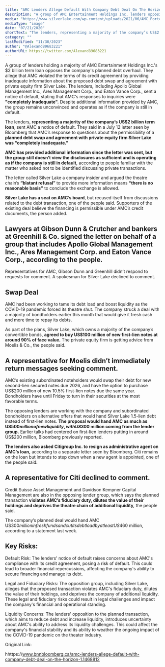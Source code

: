 ```yaml
---
title: "AMC Lenders Allege Default With Company Debt Deal On The Horizon"
description: "A group of AMC Entertainment Holdings Inc. lenders opposing the company’s planned debt overhaul claims the theatre chain violated terms of its credit agreement by failing to provide adequate information about the deal."
media: "https://www.silverlake.com/wp-content/uploads/2021/06/AMC_Portco_820x820-800x800.jpg"
mediaType: "image"
date: "07/21/2020"
shortText: "The lenders, representing a majority of the company’s US$2 billion term loan, sent AMC a notice of default. They said in a July 12 letter seen by Bloomberg that AMC’s response to questions about the permissibility of a planned debt swap and agreement with private equity firm Silver Lake was “completely inadequate.” Lawyers at Gibson Dunn & Crutcher and bankers at Greenhill & Co. signed the letter on behalf of a group that includes Apollo Global Management Inc., Ares Management Corp. and Eaton Vance Corp., according to the people."
category: ""
lastModified: "11/30/2023"
author: "@Alexand89683221"
authorURL: https://twitter.com/Alexand89683221
---
```


A group of lenders holding a majority of AMC Entertainment Holdings Inc.'s $2 billion term loan opposes the company's planned debt overhaul. They allege that AMC violated the terms of its credit agreement by providing inadequate information about the proposed debt swap and agreement with private equity firm Silver Lake. The lenders, including Apollo Global Management Inc., Ares Management Corp., and Eaton Vance Corp., sent a notice of default, stating that AMC's responses to inquiries were **"completely inadequate".** Despite additional information provided by AMC, the group remains unconvinced and operates as if the company is still in default.

The lenders, **representing a majority of the company’s US$2 billion term loan**, sent AMC a notice of default. They said in a July 12 letter seen by Bloomberg that AMC’s response to questions about the permissibility of a **planned debt swap and agreement with private equity firm Silver Lake was “completely inadequate.”**

**AMC has provided additional information since the letter was sent, but the group still doesn’t view the disclosures as sufficient and is operating as if the company is still in default,** according to people familiar with the matter who asked not to be identified discussing private transactions.

The letter called Silver Lake a company insider and argued the theatre chain’s **“blatant refusal”** to provide more information means **“there is no reasonable basis”** to conclude the exchange is allowed.

**Silver Lake has a seat on AMC’s board**, but recused itself from discussions related to the debt transaction, one of the people said. Supporters of the existing deal believe the financing is permissible under AMC’s credit documents, the person added.

## Lawyers at Gibson Dunn & Crutcher and bankers at Greenhill & Co. signed the letter on behalf of a group that includes Apollo Global Management Inc., Ares Management Corp. and Eaton Vance Corp., according to the people.

Representatives for AMC, Gibson Dunn and Greenhill didn’t respond to requests for comment. A spokesman for Silver Lake declined to comment.

## Swap Deal

AMC had been working to tame its debt load and boost liquidity as the COVID-19 pandemic forced its theatre shut. The company struck a deal with a majority of bondholders earlier this month that would give it fresh cash and more time to repay its debts.

As part of the plans, Silver Lake, which owns a majority of the company’s convertible bonds, **agreed to buy US$100 million of new first-lien notes at around 90% of face value.** The private equity firm is getting advice from Moelis & Co., the people said.

## A representative for Moelis didn’t immediately return messages seeking comment.

AMC’s existing subordinated noteholders would swap their debt for new second-lien secured notes due 2026, and have the option to purchase US$200 million of new 10.5% first-lien notes due the same year. Bondholders have until Friday to turn in their securities at the most favorable terms.

The opposing lenders are working with the company and subordinated bondholders on alternative offers that would hand Silver Lake 1.5-lien debt instead of first-lien notes. **The proposal would hand AMC as much as US$500 million of new liquidity, with US$300 million coming from the lender group.** Earlier talks had centered on first-lien lenders putting in around US$200 million, Bloomberg previously reported.

**The lenders also asked Citigroup Inc. to resign as administrative agent on AMC’s loan,** according to a separate letter seen by Bloomberg. Citi remains on the loan but intends to step down when a new agent is appointed, one of the people said.

## A representative for Citi declined to comment.

Credit Suisse Asset Management and Davidson Kempner Capital Management are also in the opposing lender group, which says the planned transaction **violates AMC’s fiduciary duty, dilutes the value of their holdings and deprives the theatre chain of additional liquidity,** the people said.

The company’s planned deal would hand AMC US$300 million in fresh funds and cut its debt load by at least US$460 million, according to a statement last week.

## Key Risks:

Default Risk: 
The lenders' notice of default raises concerns about AMC's compliance with its credit agreement, posing a risk of default. This could lead to broader financial repercussions, affecting the company's ability to secure financing and manage its debt.

Legal and Fiduciary Risks:
The opposition group, including Silver Lake, alleges that the proposed transaction violates AMC's fiduciary duty, dilutes the value of their holdings, and deprives the company of additional liquidity. These legal and fiduciary risks could result in legal challenges and impact the company's financial and operational standing.

Liquidity Concerns:
The lenders' opposition to the planned transaction, which aims to reduce debt and increase liquidity, introduces uncertainty about AMC's ability to address its liquidity challenges. This could affect the company's financial stability and its ability to weather the ongoing impact of the COVID-19 pandemic on the theater industry.

Original Link:

hhttps://www.bnnbloomberg.ca/amc-lenders-allege-default-with-company-debt-deal-on-the-horizon-1.1468812